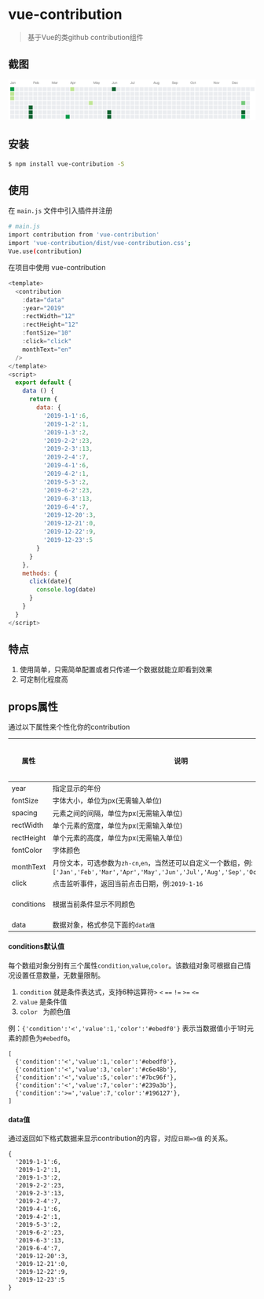 # vue-contribution

> 基于Vue的类github contribution组件

## 截图
![vue-contribution](https://github.com/QQOQ/vue-contribution/blob/master/public/img/test.png)

## 安装

``` bash
$ npm install vue-contribution -S
```
## 使用

在 `main.js` 文件中引入插件并注册

``` bash
# main.js
import contribution from 'vue-contribution'
import 'vue-contribution/dist/vue-contribution.css';
Vue.use(contribution)
```

在项目中使用 vue-contribution

```js
<template>
  <contribution
    :data="data"
    :year="2019"
    :rectWidth="12"
    :rectHeight="12"
    :fontSize="10"
    :click="click"
    monthText="en"
  />
</template>
<script>
  export default {
    data () {
      return {
        data: {
          '2019-1-1':6,
          '2019-1-2':1,
          '2019-1-3':2,
          '2019-2-2':23,
          '2019-2-3':13,
          '2019-2-4':7,
          '2019-4-1':6,
          '2019-4-2':1,
          '2019-5-3':2,
          '2019-6-2':23,
          '2019-6-3':13,
          '2019-6-4':7,
          '2019-12-20':3,
          '2019-12-21':0,
          '2019-12-22':9,
          '2019-12-23':5
      	}
      }
    },
    methods: {
      click(date){
        console.log(date)
      }
    }
  }
</script>
```

## 特点
1. 使用简单，只需简单配置或者只传递一个数据就能立即看到效果
2. 可定制化程度高

## props属性
通过以下属性来个性化你的contribution

| 属性  | 说明  | 类型  | 默认值  | 是否必须  |
| ------------ | ------------ | ------------ | ------------ | ------------ |
| year  | 指定显示的年份  | Number  | 本年  | 否  |
| fontSize  | 字体大小，单位为px(无需输入单位)  | Number  | 10  | 否  |
| spacing  | 元素之间的间隔，单位为px(无需输入单位)  | Number  | 2  | 否  |
| rectWidth  | 单个元素的宽度，单位为px(无需输入单位)  | Number  | 12  | 否  |
| rectHeight  | 单个元素的高度，单位为px(无需输入单位)  | Number  | 12  | 否  |
| fontColor | 字体颜色  | String  | #767676  | 否  |
| monthText  | 月份文本，可选参数为`zh-cn`,`en`，当然还可以自定义一个数组，例:`['Jan','Feb','Mar','Apr','May','Jun','Jul','Aug','Sep','Oct','Nov','Dec']`  | String, Array  | zh-cn  | 否  |
| click  | 点击监听事件，返回当前点击日期，例:`2019-1-16`  | Function  | -  | 否  |
| conditions | 根据当前条件显示不同颜色  | Array  | 参见下面的`conditions默认值`  | 否  |
| data | 数据对象，格式参见下面的`data值`  | Object  | 无  | 是  |

#### conditions默认值
每个数组对象分别有三个属性`condition`,`value`,`color`。该数组对象可根据自己情况设置任意数量，无数量限制。
1. `condition` 就是条件表达式，支持6种运算符`>` `<` `==` `!=` `>=` `<=`
2. `value` 是条件值
3. `color ` 为颜色值

例：`{'condition':'<','value':1,'color':'#ebedf0'}` 表示当数据值小于1时元素的颜色为`#ebedf0`。

```
[
  {'condition':'<','value':1,'color':'#ebedf0'},
  {'condition':'<','value':3,'color':'#c6e48b'},
  {'condition':'<','value':5,'color':'#7bc96f'},
  {'condition':'<','value':7,'color':'#239a3b'},
  {'condition':'>=','value':7,'color':'#196127'},
]
```

#### data值
通过返回如下格式数据来显示contribution的内容，对应`日期=>值` 的关系。
```
{
  '2019-1-1':6,
  '2019-1-2':1,
  '2019-1-3':2,
  '2019-2-2':23,
  '2019-2-3':13,
  '2019-2-4':7,
  '2019-4-1':6,
  '2019-4-2':1,
  '2019-5-3':2,
  '2019-6-2':23,
  '2019-6-3':13,
  '2019-6-4':7,
  '2019-12-20':3,
  '2019-12-21':0,
  '2019-12-22':9,
  '2019-12-23':5
}
```
